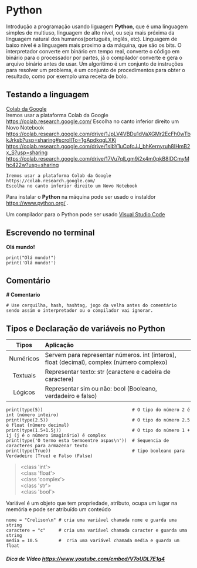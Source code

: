 # Python
Introdução a programação usando liguagem **Python**, que é uma linguagem simples de multiuso, linguagem de alto nível, ou seja mais próxima da linguagem natural dos humanos(português, inglês, etc). Linguagem de baixo nível é a linguagem mais proximo a da máquina, que são os bits. O interpretador converte em binário em tempo real, converte o código em binário para o processador por partes, já o compilador converte e gera o arquivo binário antes de usar.
Um algorítimo é um conjunto de instruções para resolver um problema, é um conjunto de procedimentos para obter o resultado, como por exemplo uma receita de bolo.

## Testando a linguagem
  [Colab da Google](https://colab.research.google.com/)  
  Iremos usar a plataforma Colab da Google https://colab.research.google.com/
  Escolha no canto inferior direito um Novo Notebook
  https://colab.research.google.com/drive/1JpLV4VBDu1dVaXGMr2EcFh0wTbkJrksb?usp=sharing#scrollTo=1gApdkqgLXKj
  https://colab.research.google.com/drive/1slbY1uCofcJJ_bhKernyruh8IHmB2x_S?usp=sharing
  https://colab.research.google.com/drive/17Vu7qlLgm9i2x4m0pkB8lDCmyMhc422w?usp=sharing
    
  ~~~
  Iremos usar a plataforma Colab da Google https://colab.research.google.com/
  Escolha no canto inferior direito um Novo Notebook
  
  ~~~
  Para instalar o **Python** na máquina pode ser usado o instaldor https://www.python.org/ . 
  
  Um compilador para o Python pode ser usado [Visual Studio Code](https://code.visualstudio.com/)
  
## Escrevendo no terminal
  **Olá mundo!**
  ~~~
  print("Olá mundo!")
  print('Olá mundo!')
  ~~~
  
 ## Comentário
  **# Comentario**
  ~~~
  # Use cerquilha, hash, hashtag, jogo da velha antes do comentário
  sendo assim o interpretador ou o compilador vai ignorar.
  ~~~ 
  
## Tipos e Declaração de variáveis no Python


Tipos  | Aplicação
:---:  | :---
Numéricos | Servem para representar números. int (interos), float (decimal), complex (número complexo)
Textuais | Representar texto:  str (caractere e cadeira de caractere)
Lógicos | Representar sim ou não: bool (Booleano, verdadeiro e falso)


  ~~~
print(type(5))                                  # O tipo do número 2 é int (número inteiro)
print(type(2.5))                                # O tipo do número 2.5 é float (número decimal)
print(type(1.5+1.5j))                           # O tipo do número 1 + 1j (j é o número imaginário) é complex
print(type('O termo esta termoentre aspas\n'))  # Sequencia de caracteres para armazenar texto
print(type(True))                               # tipo booleano para Verdadeiro (True) e Falso (False)
  ~~~
>  <class 'int'>  
> <class 'float'>   
> <class 'complex'>   
> <class 'str'>  
> <class 'bool'> 

Variável é um objeto que tem propriedade, atributo, ocupa um lugar na memória e pode ser atribuído um conteúdo
~~~
nome = "Crelison\n" # cria uma variável chamada nome e guarda uma string
caractere = "c"     # cria uma variável chamada caracter e guarda uma string
media = 10.5        #  cria uma variável chamada media e guarda um float
~~~
##### Dica de Vídeo https://www.youtube.com/embed/V7oUDL7E1g4 
